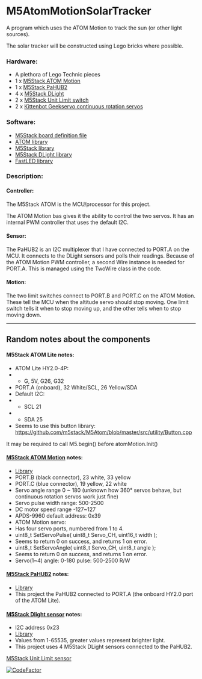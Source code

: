 # M5AtomMotionSolarTracker

A program which uses the ATOM Motion to track the sun (or other light sources).

The solar tracker will be constructed using Lego bricks where possible.

### Hardware:
* A plethora of Lego Technic pieces
* 1 x [M5Stack ATOM Motion](https://docs.m5stack.com/en/atom/atom_motion)
* 1 x [M5Stack PaHUB2](https://docs.m5stack.com/en/unit/pahub2)
* 4 x [M5Stack DLight](https://docs.m5stack.com/en/unit/dlight)
* 2 x [M5Stack Unit Limit switch](https://docs.m5stack.com/en/unit/Unit%20Limit)
* 2 x [Kittenbot Geekservo continuous rotation servos](https://www.aliexpress.us/item/3256802685917966.html)

### Software:
* [M5Stack board definition file](https://m5stack.oss-cn-shenzhen.aliyuncs.com/resource/arduino/package_m5stack_index.json)
* [ATOM library](https://github.com/m5stack/M5Atom/)
* [M5Stack library](https://github.com/m5stack/M5Stack/)
* [M5Stack DLight library](https://github.com/m5stack/M5-DLight/)
* [FastLED library](https://github.com/FastLED/FastLED/)

### Description:
#### Controller:
The M5Stack ATOM is the MCU/processor for this project.

The ATOM Motion bas gives it the ability to control the two servos.
It has an internal PWM controller that uses the default I2C.

#### Sensor:
The PaHUB2 is an I2C multiplexer that I have connected to PORT.A on the MCU.
It connects to the DLight sensors and polls their readings.
Because of the ATOM Motion PWM controller, a second Wire instance is needed for PORT.A.
This is managed using the TwoWire class in the code.

#### Motion:
The two limit switches connect to PORT.B and PORT.C on the ATOM Motion.
These tell the MCU when the altitude servo should stop moving.
One limit switch tells it when to stop moving up, and the other tells when to stop moving down.

---

## Random notes about the components

#### M5Stack ATOM Lite notes:
* ATOM Lite HY2.0-4P:
* * G, 5V, G26, G32
* PORT.A (onboard), 32 White/SCL, 26 Yellow/SDA
* Default I2C:
* * SCL 21
* * SDA 25
* Seems to use this button library: https://github.com/m5stack/M5Atom/blob/master/src/utility/Button.cpp

It may be required to call M5.begin() before atomMotion.Init()

#### [M5Stack ATOM Motion](http://docs.m5stack.com/en/atom/atom_motion) notes:
* [Library](https://github.com/m5stack/M5Atom/tree/master/examples/ATOM_BASE/ATOM_Motion)
* PORT.B (black connector), 23 white, 33 yellow
* PORT.C (blue connector), 19 yellow, 22 white
* Servo angle range 0 ~ 180 (unknown how 360° servos behave, but continuous rotation servos work just fine)
* Servo pulse width range: 500-2500
* DC motor speed range -127~127
* APDS-9960 default address: 0x39
* ATOM Motion servo:
* Has four servo ports, numbered from 1 to 4.
* uint8_t SetServoPulse( uint8_t Servo_CH, uint16_t width );
* Seems to return 0 on success, and returns 1 on error.
* uint8_t SetServoAngle( uint8_t Servo_CH, uint8_t angle );
* Seems to return 0 on success, and returns 1 on error.
* Servo(1~4)   angle: 0-180   pulse: 500-2500   R/W

#### [M5Stack PaHUB2](https://docs.m5stack.com/en/unit/pahub2) notes:
* [Library](https://github.com/m5stack/M5Stack/tree/master/examples/Unit/PaHUB_TCA9548A)
* This project the PaHUB2 connected to PORT.A (the onboard HY2.0 port of the ATOM Lite).

#### [M5Stack Dlight sensor](https://docs.m5stack.com/en/unit/dlight) notes:
* I2C address 0x23
* [Library](https://github.com/m5stack/M5-DLight)
* Values from 1-65535, greater values represent brighter light.
* This project uses 4 M5Stack DLight sensors connected to the PaHUB2.

[M5Stack Unit Limit sensor](https://docs.m5stack.com/en/unit/Unit%20Limit)

[![CodeFactor](https://www.codefactor.io/repository/github/adamjhowell/m5atommotionsolartracker/badge)](https://www.codefactor.io/repository/github/adamjhowell/m5atommotionsolartracker)
